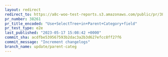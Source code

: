 ```yaml
---
layout: redirect
redirect_to: https://a8c-woo-test-reports.s3.amazonaws.com/public/pr/38261/e2e/index.html
pr_number: 38261
pr_title_encoded: "Use+SelectTree+in+Parent+Category+field"
pr_test_type: e2e
last_published: "2023-05-17 15:08:42 +0000"
commit_sha: acdfbe539567593b2dac3a2b3d627efcc8ff27f6
commit_message: "Increment changelogs"
branch_name: update/parent-categ
---
```

